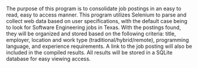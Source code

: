 The purpose of this program is to consolidate job postings in an easy to read, easy to access manner. This program utilizes Selenium to parse and collect web data based on user specifications, with the default case being to look for Software Engineering jobs in Texas. With the postings found, they will be organized and stored based on the following criteria: title, employer, location and work type (traditional/hybrid/remote), programming language, and experience requirements. A link to the job posting will also be included in the compiled results. All results will be stored in a SQLite database for easy viewing access.
